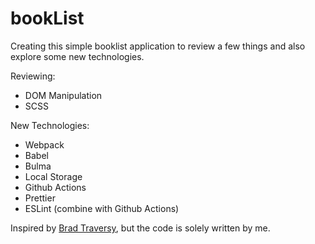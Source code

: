 # bookList

Creating this simple booklist application to review a few things and also explore some new technologies.

Reviewing:
- DOM Manipulation
- SCSS

New Technologies:
- Webpack
- Babel
- Bulma
- Local Storage
- Github Actions
- Prettier
- ESLint (combine with Github Actions)

Inspired by [Brad Traversy](https://youtu.be/JaMCxVWtW58), but the code is solely written by me. 

